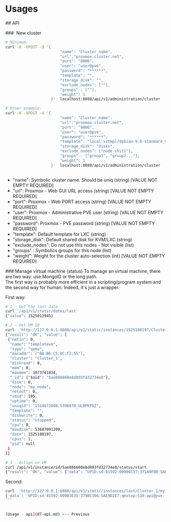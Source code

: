 # Usages

## API

###  New cluster
``` bash
# Minimum:
curl -H -XPOST -d '{
                        "name": "Cluster_name",
                        "url":"proxmox.cluster.net",
                        "port": "8006",
                        "user": "user@pve",
                        "password": "******",
                        "template": "",
                        "storage_disk": "",
                        "exclude_nodes": [""],
                        "groups" : [""],
                        "weight": 1 
                    }'  localhost:8080/api/v1/administration/cluster

# Other example:
curl -H -XPOST -d '{
                        "name": "Cluster_name",
                        "url":"proxmox.cluster.net",
                        "port": "8006",
                        "user": "user@pve",
                        "password": "******",
                        "template": "local:vztmpl/debian-9.0-standard_9.0-2_amd64.tar.gz",
                        "storage_disk": "disks",
                        "exclude_nodes": ["node_shit1"],
                        "groups" : ["group1", "group2..."],
                        "weight": 1 
                    }'  localhost:8080/api/v1/administration/cluster
                    
```

* "name": Symbolic cluster name. Should be uniq (string)  [VALUE NOT EMPTY REQUIRED]
* "url":  Proxmox - Web GUI URL access (string)           [VALUE NOT EMPTY REQUIRED] 
* "port": Proxmox - Web PORT access (string)              [VALUE NOT EMPTY REQUIRED]
* "user": Proxmox - Administrative PVE user (string)      [VALUE NOT EMPTY REQUIRED]
* "password": Proxmox - PVE password (string)             [VALUE NOT EMPTY REQUIRED]
* "template": Default template for LXC (string)
* "storage_disk": Default shared disk for KVM/LXC (string)
* "exclude_nodes": Do not use this nodes - Not visible (list) 
* "groups" : Symbolics groups for this node (list)
* "weight": Weight for the cluster auto-selection (int) [VALUE NOT EMPTY REQUIRED]


### Manage virtual machine (status)
To manage an virtual machine, there are two way: use MongoID or the long path.  
The first way is probably more efficient in a scripting/program system and the second way for human.
Indeed, it's just a wrapper.

First way:
```bash
# 1 - Get the last date
curl '/api/v1/static/dates/last' 
{"value": 1525013945}

# 2 - Get VM-ID
curl  'http://127.0.0.1:8080/api/v1/static/instances/1525188197/Cluster_1/my_node/105'  
{"result": "OK", "value": [
 {"netin": 0,
  "name": "templatevm", 
  "type": "qemu", 
  "macaddr": ["BA:B6:C5:8C:F3:55"],
  "cluster": "Cluster_1", 
  "diskread": 0,
  "mem": 0, 
  "maxmem": 1073741824, 
  "_id": {"$oid": "5ae886660e8d893fd32734e8"}, 
  "disk": 0, 
  "node": "my_node",
  "netout": 0,
  "vmid": 105,
  "uptime": 0, 
  "uniqid": "1524672808.5396078_ULBPKPXZ",
  "template": "", 
  "diskwrite": 0, 
  "status": "stopped", 
  "cpu": 0, 
  "maxdisk": 53687091200,
  "date": 1525188197, 
  "cpus": 1, 
  "pid": null
 }
]}

# 3 - Action on VM
curl /api/v1/instance/id/5ae886660e8d893fd32734e8/status/start
{"result": "OK", "value": {"data": "UPID:sd-81592:00006C57:371A9F0B:5AE8884D:qmstart:105:api@pve:"}}%  
```

Second:
```bash
curl  'http://127.0.0.1:8080/api/v1/static/instances/last/Cluster_1/my_node/510/stop' 
{'data': 'UPID:sd-81592:00003E35:379BC306:5AE9D2E7:qmstop:510:api@pve:'}%
``̀


[Usage - api](07-api.md) <-- Previous
